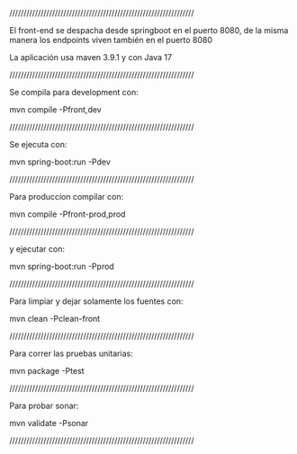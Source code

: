 /////////////////////////////////////////////////////////////////

El front-end se despacha desde springboot en el puerto 8080, de la misma manera los endpoints viven también en el puerto 8080

La aplicación usa maven 3.9.1 y con Java 17

/////////////////////////////////////////////////////////////////

Se compila para development con:

mvn compile -Pfront,dev

/////////////////////////////////////////////////////////////////

Se ejecuta con:

mvn spring-boot:run -Pdev

/////////////////////////////////////////////////////////////////

Para produccion compilar con:

mvn compile -Pfront-prod,prod

/////////////////////////////////////////////////////////////////

y ejecutar con:

mvn spring-boot:run -Pprod

/////////////////////////////////////////////////////////////////

Para limpiar y dejar solamente los fuentes con:

mvn clean -Pclean-front

/////////////////////////////////////////////////////////////////

Para correr las pruebas unitarias:

mvn package -Ptest

/////////////////////////////////////////////////////////////////

Para probar sonar:

mvn validate -Psonar

/////////////////////////////////////////////////////////////////